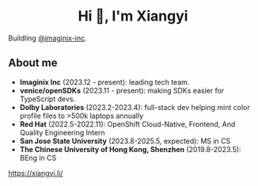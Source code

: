 <h1 align="center">Hi 👋, I'm Xiangyi</h1>
<p align="left">
</p>
Buildling <a href="https://github.com/imaginix-inc">@imaginix-inc</a>.

## About me
- **Imaginix Inc** (2023.12 - present): leading tech team. 
- **venice/openSDKs** (2023.11 - present): making SDKs easier for TypeScript devs. 
- **Dolby Laboratories** (2023.2-2023.4):  full-stack dev helping mint color profile files to >500k laptops annually
- **Red Hat** (2022.5-2022.11): OpenShift Cloud-Native, Frontend, And Quality Engineering Intern
- **San Jose State University** (2023.8-2025.5, expected): MS in CS
- **The Chinese University of Hong Kong, Shenzhen** (2019.8-2023.5): BEng in CS


https://xiangyi.li/
